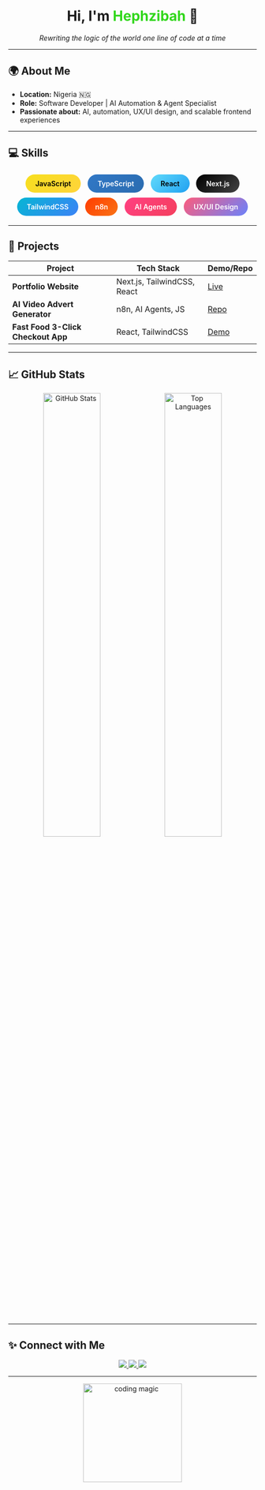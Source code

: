 <!-- ===========================
  GitHub Profile README
  Author: Adekoya Afolasadelawal
  Focus: AI Automation, UX/UI, Frontend, LLM agents
=========================== -->



<h1 align="center">Hi, I'm <span style="color:#31d71b;">Hephzibah</span> 👋</h1>
<p align="center">
  <em>Rewriting the logic of the world one line of code at a time</em>
</p>

---

## 🌍 About Me
- **Location:** Nigeria 🇳🇬  
- **Role:** Software Developer | AI Automation & Agent Specialist  
- **Passionate about:** AI, automation, UX/UI design, and scalable frontend experiences

---

## 💻 Skills

<p align="center">
  <span style="display:inline-block;margin:5px;padding:10px 20px;border-radius:30px;background:linear-gradient(135deg,#F7DF1E,#FFD43B);color:black;font-weight:600;">JavaScript</span>
  <span style="display:inline-block;margin:5px;padding:10px 20px;border-radius:30px;background:linear-gradient(135deg,#3178C6,#2B6CB0);color:white;font-weight:600;">TypeScript</span>
  <span style="display:inline-block;margin:5px;padding:10px 20px;border-radius:30px;background:linear-gradient(135deg,#61DAFB,#21A1F1);color:black;font-weight:600;">React</span>
  <span style="display:inline-block;margin:5px;padding:10px 20px;border-radius:30px;background:linear-gradient(135deg,#000000,#434343);color:white;font-weight:600;">Next.js</span>
  <span style="display:inline-block;margin:5px;padding:10px 20px;border-radius:30px;background:linear-gradient(135deg,#06B6D4,#3B82F6);color:white;font-weight:600;">TailwindCSS</span>
  <span style="display:inline-block;margin:5px;padding:10px 20px;border-radius:30px;background:linear-gradient(135deg,#FF3C00,#F97316);color:white;font-weight:600;">n8n</span>
  <span style="display:inline-block;margin:5px;padding:10px 20px;border-radius:30px;background:linear-gradient(135deg,#FF4081,#F43F5E);color:white;font-weight:600;">AI Agents</span>
  <span style="display:inline-block;margin:5px;padding:10px 20px;border-radius:30px;background:linear-gradient(135deg,#FC5C7D,#6A82FB);color:white;font-weight:600;">UX/UI Design</span>
</p>

---

## 🚀 Projects

| Project | Tech Stack | Demo/Repo |
|---------|------------|-----------|
| **Portfolio Website** | Next.js, TailwindCSS, React | [Live](https://yourportfolio.com) |
| **AI Video Advert Generator** | n8n, AI Agents, JS | [Repo](https://github.com/yourrepo) |
| **Fast Food 3-Click Checkout App** | React, TailwindCSS | [Demo](https://yourdemo.com) |

---

## 📈 GitHub Stats
<p align="center">
  <img src="https://github-readme-stats.vercel.app/api?username=yourgithubusername&show_icons=true&theme=radical" width="48%" alt="GitHub Stats"/>
  <img src="https://github-readme-stats.vercel.app/api/top-langs/?username=yourgithubusername&layout=compact&theme=radical" width="48%" alt="Top Languages"/>
</p>

---

## ✨ Connect with Me

<p align="center">
  <a href="https://www.linkedin.com/in/yourlinkedin" target="_blank">
    <img src="https://img.shields.io/badge/LinkedIn-0A66C2?style=for-the-badge&logo=linkedin&logoColor=white"/>
  </a>
  <a href="https://twitter.com/yourtwitter" target="_blank">
    <img src="https://img.shields.io/badge/Twitter-1DA1F2?style=for-the-badge&logo=twitter&logoColor=white"/>
  </a>
  <a href="https://yourportfolio.com" target="_blank">
    <img src="https://img.shields.io/badge/Portfolio-31d71b?style=for-the-badge&logo=github&logoColor=white"/>
  </a>
</p>

---

<p align="center">
  <img src="https://media.giphy.com/media/3oKIPwoeGErMmaI43C/giphy.gif" alt="coding magic" width="200"/>
</p>
